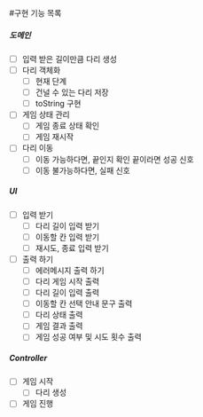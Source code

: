 #구현 기능 목록

##### 도메인
- [ ] 입력 받은 길이만큼 다리 생성
- [ ] 다리 객체화
  - [ ] 현재 단계
  - [ ] 건널 수 있는 다리 저장
  - [ ] toString 구현
- [ ] 게임 상태 관리
  - [ ] 게임 종료 상태 확인
  - [ ] 게임 재시작
- [ ] 다리 이동
  - [ ] 이동 가능하다면, 끝인지 확인 끝이라면 성공 신호
  - [ ] 이동 불가능하다면, 실패 신호

##### UI
- [ ] 입력 받기
  - [ ] 다리 길이 입력 받기
  - [ ] 이동할 칸 입력 받기
  - [ ] 재시도, 종료 입력 받기
- [ ] 출력 하기
  - [ ] 에러메시지 출력 하기
  - [ ] 다리 게임 시작 출력
  - [ ] 다리 길이 입력 출력
  - [ ] 이동할 칸 선택 안내 문구 출력
  - [ ] 다리 상태 출력
  - [ ] 게임 결과 출력
  - [ ] 게임 성공 여부 및 시도 횟수 출력

##### Controller
- [ ] 게임 시작
  - [ ] 다리 생성
- [ ] 게임 진행